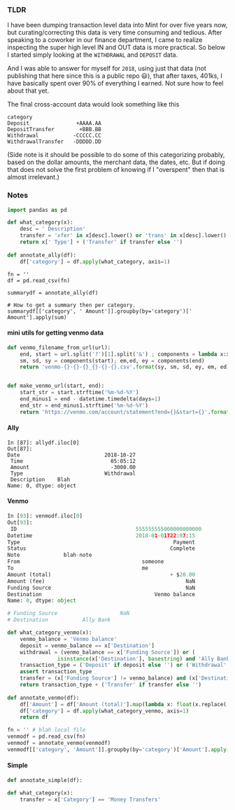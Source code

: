 ### TLDR
I have been dumping transaction level data into Mint for over five years now, but curating/correcting this data is very time consuming and tedious.
After speaking to a coworker in our finance department, I came to realize inspecting the super high level IN and OUT data is more practical.
So below I started simply looking at the `WITHDRAWAL` and `DEPOSIT` data. 

And I was able to answer for myself for `2018`, using just that data (not publishing that here since this is a public repo :smiley:), 
that after taxes, 401ks, I have basically spent over 90% of everything I earned. Not sure how to feel about that yet.

The final cross-account data would look something like this
```
category
Deposit               +AAAA.AA
DepositTransfer        +BBB.BB
Withdrawal           -CCCCC.CC
WithdrawalTransfer   -DDDDD.DD
```



(Side note is it should be possible to do some of this categorizing probably, based on the dollar amounts, the merchant data, the dates, etc.
But if doing that does not solve the first problem of knowing if I "overspent" then that is almost irrelevant.)


### Notes
```python
import pandas as pd

def what_category(x):
    desc = ' Description'
    transfer = 'xfer' in x[desc].lower() or 'trans' in x[desc].lower() or 'venmo cashout' in x[desc].lower() or 'paypal' in x[desc].lower()
    return x[' Type'] + ('Transfer' if transfer else '')
 
def annotate_ally(df):
    df['category'] = df.apply(what_category, axis=1) 

```
```
fn = ''
df = pd.read_csv(fn)

summarydf = annotate_ally(df)

# How to get a summary then per category.
summarydf[['category', ' Amount']].groupby(by='category')[' Amount'].apply(sum)
```

#### mini utils for getting venmo data 
```python
def venmo_filename_from_url(url):
    end, start = url.split('?')[1].split('&') ; components = lambda x:x.split('=')[1].split('-') ;
    sm, sd, sy = components(start); em,ed, ey = components(end)
    return 'venmo-{}-{}-{}_{}-{}-{}.csv'.format(sy, sm, sd, ey, em, ed)


def make_venmo_url(start, end):
    start_str = start.strftime('%m-%d-%Y')
    end_minus1 = end - datetime.timedelta(days=1)
    end_str = end_minus1.strftime('%m-%d-%Y')
    return 'https://venmo.com/account/statement?end={}&start={}'.format(end_str, start_str)

```

#### Ally
```
In [87]: allydf.iloc[0]
Out[87]: 
Date                           2018-10-27
 Time                            05:05:12
 Amount                          -3000.00
 Type                          Withdrawal
 Description    Blah
Name: 0, dtype: object

```
#### Venmo
```python
In [93]: venmodf.iloc[0]
Out[93]: 
 ID                                      555555555000000000000
Datetime                                 2018-01-01T22:07:15
Type                                                 Payment
Status                                              Complete
Note              blah-note
From                                       someone
To                                         me
Amount (total)                                      + $20.00
Amount (fee)                                             NaN
Funding Source                                           NaN
Destination                                    Venmo balance
Name: 0, dtype: object

```

```python
# Funding Source                    NaN
# Destination           Ally Bank

def what_category_venmo(x):
    venmo_balance = 'Venmo balance'
    deposit = venmo_balance == x['Destination']
    withdrawal = (venmo_balance == x['Funding Source']) or (
                isinstance(x['Destination'], basestring) and 'Ally Bank' in x['Destination'])
    transaction_type = ('Deposit' if deposit else '') or ('Withdrawal' if withdrawal else '')
    assert transaction_type
    transfer = (x['Funding Source'] != venmo_balance) and (x['Destination'] != venmo_balance)
    return transaction_type + ('Transfer' if transfer else '')
 
def annotate_venmo(df):
    df['Amount'] = df['Amount (total)'].map(lambda x: float(x.replace(',', '').split('$')[1]))
    df['category'] = df.apply(what_category_venmo, axis=1)
    return df
```
```python
fn = '' # blah local file
venmodf = pd.read_csv(fn)
venmodf = annotate_venmo(venmodf)
venmodf[['category', 'Amount']].groupby(by='category')['Amount'].apply(sum)


```

#### Simple
```python
def annotate_simple(df):

def what_category(x):
    transfer = x['Category'] == 'Money Transfers'

```

